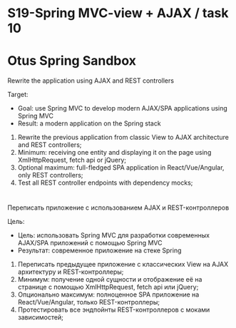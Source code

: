 # S19-Spring MVC-view + AJAX / task 10
# Otus Spring Sandbox


Rewrite the application using AJAX and REST controllers

Target:
- Goal: use Spring MVC to develop modern AJAX/SPA applications using Spring MVC
- Result: a modern application on the Spring stack

1) Rewrite the previous application from classic View to AJAX architecture and REST controllers;
2) Minimum: receiving one entity and displaying it on the page using XmlHttpRequest, fetch api or jQuery;
3) Optional maximum: full-fledged SPA application in React/Vue/Angular, only REST controllers;
4) Test all REST controller endpoints with dependency mocks;


# ################################################### 

Переписать приложение с использованием AJAX и REST-контроллеров

Цель:
- Цель: использовать Spring MVC для разработки современных AJAX/SPA приложений c помощью Spring MVC
- Результат: современное приложение на стеке Spring

1) Переписать предыдущее приложение с классических View на AJAX архитектуру и REST-контроллеры;
2) Минимум: получение одной сущности и отображение её на странице с помощью XmlHttpRequest, fetch api или jQuery;
3) Опционально максимум: полноценное SPA приложение на React/Vue/Angular, только REST-контроллеры;
4) Протестировать все эндпойнты REST-контроллеров с моками зависимостей;
